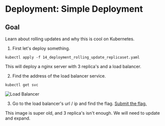 # Deployment: Simple Deployment

## Goal
Learn about rolling updates and why this is cool on Kubernetes.

1. First let's deploy something.

```
kubectl apply -f 14_deployment_rolling_update_replicaset.yaml
```

This will deploy a nginx server with 3 replica's and a load balancer.  

2. Find the address of the load balancer service.

```
kubectl get svc
```
![Load Balancer](https://i.postimg.cc/nVMMjX6R/14-Load-BAlancer.png)

3. Go to the load balancer's url / ip and find the flag. [Submit the flag.](https://devslop.ctfd.io/challenges#Challenge%2014-7)

This image is super old, and 3 replica's isn't enough. We will need to update and expand.
